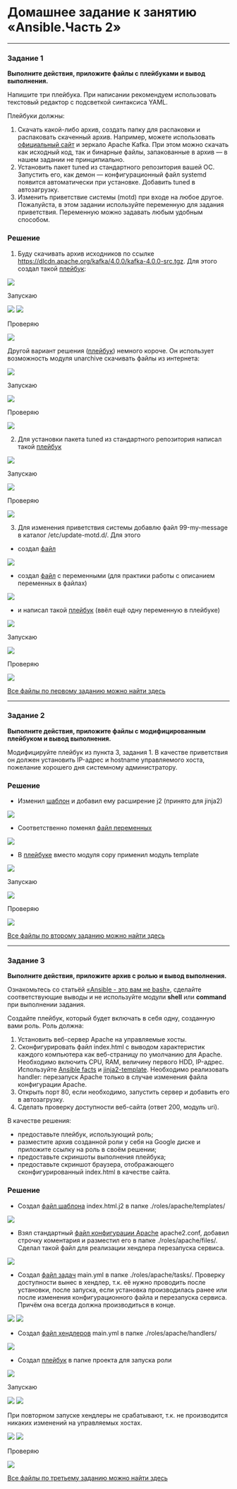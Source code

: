 # Домашнее задание к занятию «Ansible.Часть 2»

---

### Задание 1

**Выполните действия, приложите файлы с плейбуками и вывод выполнения.**

Напишите три плейбука. При написании рекомендуем использовать текстовый редактор с подсветкой синтаксиса YAML.

Плейбуки должны: 

1. Скачать какой-либо архив, создать папку для распаковки и распаковать скаченный архив. Например, можете использовать [официальный сайт](https://kafka.apache.org/downloads) и зеркало Apache Kafka. При этом можно скачать как исходный код, так и бинарные файлы, запакованные в архив — в нашем задании не принципиально.
2. Установить пакет tuned из стандартного репозитория вашей ОС. Запустить его, как демон — конфигурационный файл systemd появится автоматически при установке. Добавить tuned в автозагрузку.
3. Изменить приветствие системы (motd) при входе на любое другое. Пожалуйста, в этом задании используйте переменную для задания приветствия. Переменную можно задавать любым удобным способом.

### Решение

1. Буду скачивать архив исходников по ссылке https://dlcdn.apache.org/kafka/4.0.0/kafka-4.0.0-src.tgz. Для этого создал такой [плейбук](task-1/playbook-1-1.yml):

![](img/img-01-01-01.png)

Запускаю

![](img/img-01-01-02.png)
![](img/img-01-01-03.png)

Проверяю

![](img/img-01-01-04.png)

Другой вариант решения ([плейбук](task-1/playbook-1-2.yml)) немного короче. Он использует возможность модуля unarchive скачивать файлы из интернета:

![](img/img-01-01-05.png)

Запускаю

![](img/img-01-01-06.png)

Проверяю

![](img/img-01-01-07.png)

2. Для установки пакета tuned из стандартного репозитория написал такой [плейбук](task-1/playbook-2.yml)

![](img/img-01-02-01.png)

Запускаю

![](img/img-01-02-02.png)

Проверяю

![](img/img-01-02-03.png)

3. Для изменения приветствия системы добавлю файл 99-my-message в каталог /etc/update-motd.d/. Для этого

* создал [файл](task-1/message-script)

![](img/img-01-03-01.png)

* создал [файл](task-1/variables.yml) с переменными (для практики работы с описанием переменных в файлах)

![](img/img-01-03-02.png)

* и написал такой [плейбук](task-1/playbook-3.yml) (ввёл ещё одну переменную в плейбуке)

![](img/img-01-03-03.png)

Запускаю

![](img/img-01-03-04.png)

Проверяю

![](img/img-01-03-05.png)

[Все файлы по первому заданию можно найти здесь](task-1/)

---

### Задание 2

**Выполните действия, приложите файлы с модифицированным плейбуком и вывод выполнения.** 

Модифицируйте плейбук из пункта 3, задания 1. В качестве приветствия он должен установить IP-адрес и hostname управляемого хоста, пожелание хорошего дня системному администратору. 

### Решение

* Изменил [шаблон](task-2/message-script.j2) и добавил ему расширение j2 (принято для jinja2)

![](img/img-02-01.png)

* Соответственно поменял [файл переменных](task-2/variables.yml)

![](img/img-02-02.png)

* В [плейбуке](task-2/playbook-3.yml) вместо модуля copy применил модуль template

![](img/img-02-03.png)

Запускаю

![](img/img-02-04.png)

Проверяю

![](img/img-02-05.png)

[Все файлы по второму заданию можно найти здесь](task-2/)

---

### Задание 3

**Выполните действия, приложите архив с ролью и вывод выполнения.**

Ознакомьтесь со статьёй [«Ansible - это вам не bash»](https://habr.com/ru/post/494738/), сделайте соответствующие выводы и не используйте модули **shell** или **command** при выполнении задания.

Создайте плейбук, который будет включать в себя одну, созданную вами роль. Роль должна:

1. Установить веб-сервер Apache на управляемые хосты.
2. Сконфигурировать файл index.html c выводом характеристик каждого компьютера как веб-страницу по умолчанию для Apache. Необходимо включить CPU, RAM, величину первого HDD, IP-адрес.
Используйте [Ansible facts](https://docs.ansible.com/ansible/latest/playbook_guide/playbooks_vars_facts.html) и [jinja2-template](https://linuxways.net/centos/how-to-use-the-jinja2-template-in-ansible/). Необходимо реализовать handler: перезапуск Apache только в случае изменения файла конфигурации Apache.
4. Открыть порт 80, если необходимо, запустить сервер и добавить его в автозагрузку.
5. Сделать проверку доступности веб-сайта (ответ 200, модуль uri).

В качестве решения:
- предоставьте плейбук, использующий роль;
- разместите архив созданной роли у себя на Google диске и приложите ссылку на роль в своём решении;
- предоставьте скриншоты выполнения плейбука;
- предоставьте скриншот браузера, отображающего сконфигурированный index.html в качестве сайта.

### Решение

* Создал [файл шаблона](task-3/roles/apache/templates/index.html.j2) index.html.j2 в папке ./roles/apache/templates/

![](img/img-03-01.png)

* Взял стандартный [файл конфигурации Apache](task-3/roles/apache/files/apache2.conf) apache2.conf, добавил строчку коментария и разместил его в папке ./roles/apache/files/. Сделал такой файл для реализации хендлера перезапуска сервиса.

![](img/img-03-02.png)

* Создал [файл задач](task-3/roles/apache/tasks/main.yml) main.yml в папке ./roles/apache/tasks/. Проверку доступности вынес в хендлер, т.к. её нужно проводить после установки, после запуска, если установка производилась ранее или после изменения конфигурационного файла и перезапуска сервиса. Причём она всегда должна производиться в конце.

![](img/img-03-03.png)
![](img/img-03-04.png)

* Создал [файл хендлеров](task-3/roles/apache/handlers/main.yml) main.yml в папке ./roles/apache/handlers/

![](img/img-03-05.png)

* Создал [плейбук](task-3/playbook-4.yml) в папке проекта для запуска роли

![](img/img-03-06.png)

Запускаю

![](img/img-03-07.png)
![](img/img-03-08.png)

При повторном запуске хендлеры не срабатывают, т.к. не производится никаких изменений на управляемых хостах.

![](img/img-03-09.png)
![](img/img-03-10.png)

Проверяю

![](img/img-03-11.png)

[Все файлы по третьему заданию можно найти здесь](task-3/)
